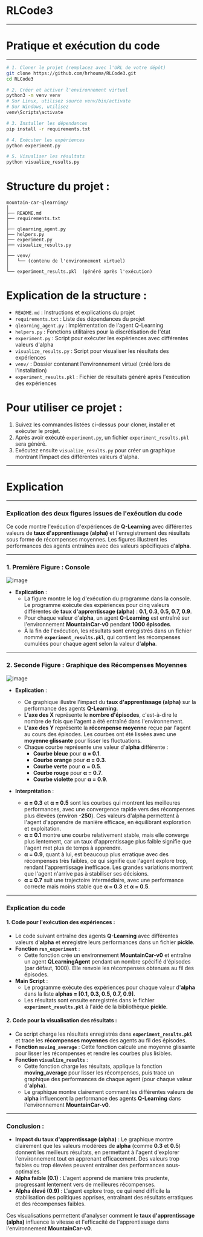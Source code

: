 # RLCode3



-----------------------------------------
# Pratique et exécution du code 
-----------------------------------------

```bash
# 1. Cloner le projet (remplacez avec l'URL de votre dépôt)
git clone https://github.com/hrhouma/RLCode3.git
cd RLCode3

# 2. Créer et activer l'environnement virtuel
python3 -m venv venv
# Sur Linux, utilisez source venv/bin/activate
# Sur Windows, utilisez
venv\Scripts\activate

# 3. Installer les dépendances
pip install -r requirements.txt

# 4. Exécuter les expériences
python experiment.py

# 5. Visualiser les résultats
python visualize_results.py
```

# Structure du projet :

```
mountain-car-qlearning/
│
├── README.md
├── requirements.txt
│
├── qlearning_agent.py
├── helpers.py
├── experiment.py
├── visualize_results.py
│
├── venv/
│   └── (contenu de l'environnement virtuel)
│
└── experiment_results.pkl  (généré après l'exécution)
```

# Explication de la structure :

- `README.md` : Instructions et explications du projet
- `requirements.txt` : Liste des dépendances du projet
- `qlearning_agent.py` : Implémentation de l'agent Q-Learning
- `helpers.py` : Fonctions utilitaires pour la discrétisation de l'état
- `experiment.py` : Script pour exécuter les expériences avec différentes valeurs d'alpha
- `visualize_results.py` : Script pour visualiser les résultats des expériences
- `venv/` : Dossier contenant l'environnement virtuel (créé lors de l'installation)
- `experiment_results.pkl` : Fichier de résultats généré après l'exécution des expériences

# Pour utiliser ce projet :

1. Suivez les commandes listées ci-dessus pour cloner, installer et exécuter le projet.
2. Après avoir exécuté `experiment.py`, un fichier `experiment_results.pkl` sera généré.
3. Exécutez ensuite `visualize_results.py` pour créer un graphique montrant l'impact des différentes valeurs d'alpha.



---------------------------------
# Explication
---------------------------------




### Explication des deux figures issues de l'exécution du code 

Ce code montre l'exécution d'expériences de **Q-Learning** avec différentes valeurs de **taux d'apprentissage (alpha)** et l'enregistrement des résultats sous forme de récompenses moyennes. Les figures illustrent les performances des agents entraînés avec des valeurs spécifiques d'**alpha**.

---

### **1. Première Figure : Console**


![image](https://github.com/user-attachments/assets/e00a4cc9-388f-4c20-a043-f4ef944658b9)

- **Explication** :
  - La figure montre le log d'exécution du programme dans la console. Le programme exécute des expériences pour cinq valeurs différentes de **taux d'apprentissage (alpha)** : **0.1, 0.3, 0.5, 0.7, 0.9**.
  - Pour chaque valeur d'**alpha**, un agent **Q-Learning** est entraîné sur l'environnement **MountainCar-v0** pendant **1000 épisodes**.
  - À la fin de l'exécution, les résultats sont enregistrés dans un fichier nommé **`experiment_results.pkl`**, qui contient les récompenses cumulées pour chaque agent selon la valeur d'**alpha**.

---

### **2. Seconde Figure : Graphique des Récompenses Moyennes**

![image](https://github.com/user-attachments/assets/608a0e14-339c-4761-b528-4a06bc12f3f7)


- **Explication** :
  - Ce graphique illustre l'impact du **taux d'apprentissage (alpha)** sur la performance des agents **Q-Learning**.
  - **L'axe des X** représente le **nombre d'épisodes**, c'est-à-dire le nombre de fois que l'agent a été entraîné dans l'environnement.
  - **L'axe des Y** représente la **récompense moyenne** reçue par l'agent au cours des épisodes. Les courbes ont été lissées avec une **moyenne glissante** pour lisser les fluctuations.
  - Chaque courbe représente une valeur d'**alpha** différente :
    - **Courbe bleue** pour **α = 0.1**.
    - **Courbe orange** pour **α = 0.3**.
    - **Courbe verte** pour **α = 0.5**.
    - **Courbe rouge** pour **α = 0.7**.
    - **Courbe violette** pour **α = 0.9**.

- **Interprétation** :
  - **α = 0.3** et **α = 0.5** sont les courbes qui montrent les meilleures performances, avec une convergence rapide vers des récompenses plus élevées (environ **-250**). Ces valeurs d'alpha permettent à l'agent d'apprendre de manière efficace, en équilibrant exploration et exploitation.
  - **α = 0.1** montre une courbe relativement stable, mais elle converge plus lentement, car un taux d'apprentissage plus faible signifie que l'agent met plus de temps à apprendre.
  - **α = 0.9**, quant à lui, est beaucoup plus erratique avec des récompenses très faibles, ce qui signifie que l'agent explore trop, rendant l'apprentissage inefficace. Les grandes variations montrent que l'agent n'arrive pas à stabiliser ses décisions.
  - **α = 0.7** suit une trajectoire intermédiaire, avec une performance correcte mais moins stable que **α = 0.3** et **α = 0.5**.

---

### **Explication du code**

#### 1. **Code pour l'exécution des expériences :**

- Le code suivant entraîne des agents **Q-Learning** avec différentes valeurs d'**alpha** et enregistre leurs performances dans un fichier **pickle**.
- **Fonction `run_experiment`** :
  - Cette fonction crée un environnement **MountainCar-v0** et entraîne un agent **QLearningAgent** pendant un nombre spécifié d'épisodes (par défaut, 1000). Elle renvoie les récompenses obtenues au fil des épisodes.
- **Main Script** :
  - Le programme exécute des expériences pour chaque valeur d'**alpha** dans la liste **alphas = [0.1, 0.3, 0.5, 0.7, 0.9]**.
  - Les résultats sont ensuite enregistrés dans le fichier **`experiment_results.pkl`** à l'aide de la bibliothèque **pickle**.

#### 2. **Code pour la visualisation des résultats :**

- Ce script charge les résultats enregistrés dans **`experiment_results.pkl`** et trace les **récompenses moyennes** des agents au fil des épisodes.
- **Fonction `moving_average`** : Cette fonction calcule une moyenne glissante pour lisser les récompenses et rendre les courbes plus lisibles.
- **Fonction `visualize_results`** :
  - Cette fonction charge les résultats, applique la fonction **moving_average** pour lisser les récompenses, puis trace un graphique des performances de chaque agent (pour chaque valeur d'**alpha**).
  - Le graphique montre clairement comment les différentes valeurs de **alpha** influencent la performance des agents **Q-Learning** dans l'environnement **MountainCar-v0**.

---

### **Conclusion** :

- **Impact du taux d'apprentissage (alpha)** : Le graphique montre clairement que les valeurs modérées de **alpha** (comme **0.3** et **0.5**) donnent les meilleurs résultats, en permettant à l'agent d'explorer l'environnement tout en apprenant efficacement. Des valeurs trop faibles ou trop élevées peuvent entraîner des performances sous-optimales.
- **Alpha faible (0.1)** : L'agent apprend de manière très prudente, progressant lentement vers de meilleures récompenses.
- **Alpha élevé (0.9)** : L'agent explore trop, ce qui rend difficile la stabilisation des politiques apprises, entraînant des résultats erratiques et des récompenses faibles.

Ces visualisations permettent d'analyser comment le **taux d'apprentissage (alpha)** influence la vitesse et l'efficacité de l'apprentissage dans l'environnement **MountainCar-v0**.
